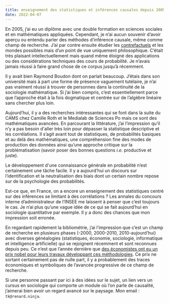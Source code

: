 ```yaml
---
title: enseignement des statistiques et inférences causales depuis 2005
date: 2022-04-07
---
```


En 2005, j’ai eu un diplôme avec une double formation en sciences sociales et en mathématiques appliquées. Cependant, je n’ai aucun souvenir d’avoir aperçu ou entendu parler des méthodes d’inférence causale, même comme champ de recherche. J’ai par contre ensuite étudier les [contrefactuels][1] et les mondes possibles mais d’un point de vue uniquement philosophique. C’était très plaisant intellectuellement mais quand même éloigné des applications ou des considérations techniques des cours de probabilité. Je n’avais jamais réussi à faire grand chose de ce corpus jusqu’à récemment.

Il y avait bien Raymond Boudon dont on parlait beaucoup. J’étais dans son université mais à part une forme de présence vaguement tutélaire, je n’ai pas vraiment réussi à trouver de personnes dans la continuité de la sociologie mathématique. Si j’ai bien compris, c’est essentiellement parce que l’approche était à la fois dogmatique et centrée sur de l’algèbre linéaire sans chercher plus loin.

Aujourd’hui, il y a des recherches intéressantes qui se font dans la suite du CAMS chez Camille Roth et le Medialab de Sciences Po mais ce sont des mathématiques avancées. En parcourant la littérature, j’ai l’impression qu’il n’y a pas besoin d'aller très loin pour dépasser la statistique descriptive et les corrélations. Il s’agit avant tout de statistiques, de probabilités basiques et au delà des mathématiques, une compréhension fine des modes de production des données ainsi qu’une approche critique sur la problématisation (savoir poser des bonnes questions *i.e.* productive et juste).

Le développement d'une connaissance générale en probabilité n’est certainement une tâche facile. Il y a aujourd’hui un discours sur l’identification et la neutralisation des biais dont un certain nombre repose sur de la psychologie des probabilités.

Est-ce que, en France, on a encore un enseignement des statistiques centré sur des inférences se limitant à des corrélations ? Les annales du concours interne d’administrateur de l’INSEE me laissent à penser que c’est toujours le cas. Je n’ai plus qu’une vague idée de ce qui se fait aujourd’hui en sociologie quantitative par exemple. Il y a donc des chances que mon impression soit erronée.

En regardant rapidement la bibliométrie, j’ai l’impression que c’est un champ de recherche en plusieurs phases (-2000, 2000-2010, 2010-aujourd’hui) avec diverses généalogies (statistiques, économie, sociologie, informatique et intelligence artificielle) qui se rejoignent récemment et sont reconnues depuis peu. Ce n’est que l’année dernière que [des économistes ont eu un prix nobel pour leurs travaux développant ces méthodologies][3]. Ce prix ne sortant certainement pas de nulle part, il y a probablement des traces économiques et symboliques de l’avancée progressive de ce champ de recherche.

Si une personne passant par ici à des idées sur le sujet, un lien vers un cursus en sociologie qui comporte un module où l’on parle de causalité, j’aimerai bien avoir un regard avancé sur le paysage. Mon email : `tk@renard.ninja`.

[1]: https://plato.stanford.edu/entries/counterfactuals/
[3]: https://www.nobelprize.org/prizes/economic-sciences/2021/popular-information/
